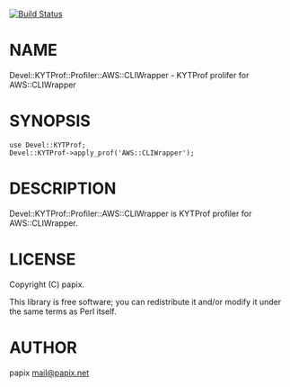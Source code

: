 [![Build Status](https://travis-ci.org/papix/Devel-KYTProf-Profiler-AWS-CLIWrapper.svg?branch=master)](https://travis-ci.org/papix/Devel-KYTProf-Profiler-AWS-CLIWrapper)
# NAME

Devel::KYTProf::Profiler::AWS::CLIWrapper - KYTProf prolifer for AWS::CLIWrapper

# SYNOPSIS

    use Devel::KYTProf;
    Devel::KYTProf->apply_prof('AWS::CLIWrapper');

# DESCRIPTION

Devel::KYTProf::Profiler::AWS::CLIWrapper is KYTProf profiler for AWS::CLIWrapper.

# LICENSE

Copyright (C) papix.

This library is free software; you can redistribute it and/or modify
it under the same terms as Perl itself.

# AUTHOR

papix <mail@papix.net>
